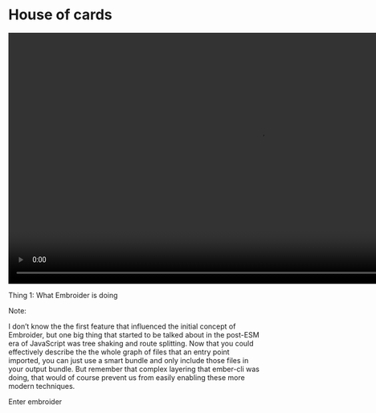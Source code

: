 # House of cards

<video controls data-autoplay loop muted playsinline style="height: 500px;" src="/house-of-cards.webm"></video> <!-- .element style="height: 550px; margin-top: 50px" -->

Thing 1: What Embroider is doing
<!-- .element style="position: absolute; bottom: -100px; left: 0; font-size: 60%; color: grey;" -->

Note:

I don’t know the the first feature that influenced the initial concept of Embroider, but one big thing that started to be talked about in the post-ESM era of JavaScript was tree shaking and route splitting. Now that you could effectively describe the the whole graph of files that an entry point imported, you can just use a smart bundle and only include those files in your output bundle. But remember that complex layering that ember-cli was doing, that would of course prevent us from easily enabling these more modern techniques. 

Enter embroider